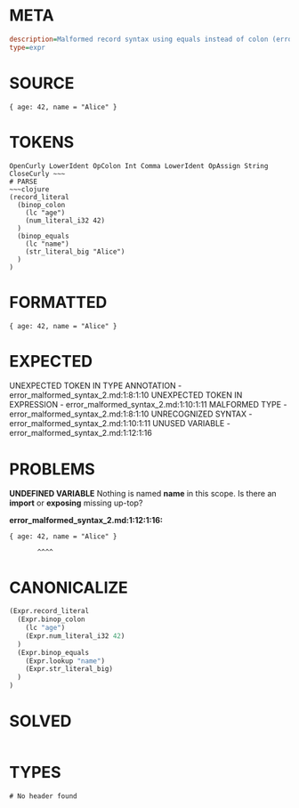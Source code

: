 # META
~~~ini
description=Malformed record syntax using equals instead of colon (error case)
type=expr
~~~
# SOURCE
~~~roc
{ age: 42, name = "Alice" }
~~~
# TOKENS
~~~text
OpenCurly LowerIdent OpColon Int Comma LowerIdent OpAssign String CloseCurly ~~~
# PARSE
~~~clojure
(record_literal
  (binop_colon
    (lc "age")
    (num_literal_i32 42)
  )
  (binop_equals
    (lc "name")
    (str_literal_big "Alice")
  )
)
~~~
# FORMATTED
~~~roc
{ age: 42, name = "Alice" }
~~~
# EXPECTED
UNEXPECTED TOKEN IN TYPE ANNOTATION - error_malformed_syntax_2.md:1:8:1:10
UNEXPECTED TOKEN IN EXPRESSION - error_malformed_syntax_2.md:1:10:1:11
MALFORMED TYPE - error_malformed_syntax_2.md:1:8:1:10
UNRECOGNIZED SYNTAX - error_malformed_syntax_2.md:1:10:1:11
UNUSED VARIABLE - error_malformed_syntax_2.md:1:12:1:16
# PROBLEMS
**UNDEFINED VARIABLE**
Nothing is named **name** in this scope.
Is there an **import** or **exposing** missing up-top?

**error_malformed_syntax_2.md:1:12:1:16:**
```roc
{ age: 42, name = "Alice" }
```
           ^^^^


# CANONICALIZE
~~~clojure
(Expr.record_literal
  (Expr.binop_colon
    (lc "age")
    (Expr.num_literal_i32 42)
  )
  (Expr.binop_equals
    (Expr.lookup "name")
    (Expr.str_literal_big)
  )
)
~~~
# SOLVED
~~~clojure
~~~
# TYPES
~~~roc
# No header found
~~~

